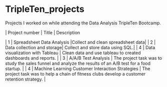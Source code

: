 # TripleTen_projects
Projects I worked on while attending the Data Analysis TripleTen Bootcamp.


| Project number | Title | Description 

| 1 | Spreadsheet Data Analysis |Collect and clean spreadsheet data|
| 2 | Data collection and storage| Collect and store data using SQL.|
| 4 | Data visualization with Tableau | Clean data and use tableau to created dashboards and reports. |
| 3 | A/A/B Test Analysis | The project task was to study the sales funnel and analyze the results of an A/B test for a food startup. |
| 4 | Machine Learning Customer Interaction Strategies | The project task was to help a chain of fitness clubs develop a customer retention strategy. |
